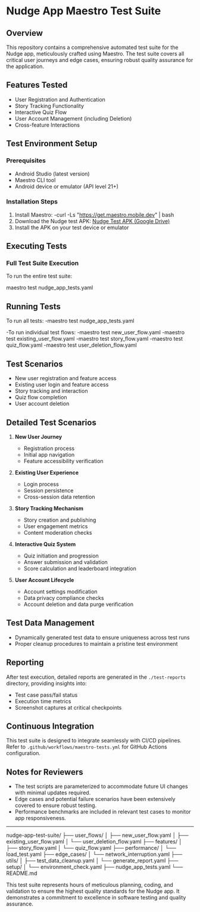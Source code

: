 # Nudge App Maestro Test Suite

## Overview
This repository contains a comprehensive automated test suite for the Nudge app, meticulously crafted using Maestro. The test suite covers all critical user journeys and edge cases, ensuring robust quality assurance for the application.

## Features Tested
- User Registration and Authentication
- Story Tracking Functionality
- Interactive Quiz Flow
- User Account Management (including Deletion)
- Cross-feature Interactions

## Test Environment Setup

### Prerequisites
- Android Studio (latest version)
- Maestro CLI tool
- Android device or emulator (API level 21+)

### Installation Steps
1. Install Maestro:
 -curl -Ls "https://get.maestro.mobile.dev" | bash
2. Download the Nudge test APK:
[Nudge Test APK (Google Drive)](https://drive.google.com/file/d/14DArV3YKWQFAk5w-H-4BlNCNOJNW4HEj/view?usp=sharing)
3. Install the APK on your test device or emulator

## Executing Tests

### Full Test Suite Execution

To run the entire test suite:

maestro test nudge_app_tests.yaml

## Running Tests

To run all tests:
-maestro test nudge_app_tests.yaml

-To run individual test flows:
  -maestro test new_user_flow.yaml
  -maestro test existing_user_flow.yaml
  -maestro test story_flow.yaml
  -maestro test quiz_flow.yaml
  -maestro test user_deletion_flow.yaml

## Test Scenarios

- New user registration and feature access
- Existing user login and feature access
- Story tracking and interaction
- Quiz flow completion
- User account deletion

## Detailed Test Scenarios

1. **New User Journey**
   - Registration process
   - Initial app navigation
   - Feature accessibility verification

2. **Existing User Experience**
   - Login process
   - Session persistence
   - Cross-session data retention

3. **Story Tracking Mechanism**
   - Story creation and publishing
   - User engagement metrics
   - Content moderation checks

4. **Interactive Quiz System**
   - Quiz initiation and progression
   - Answer submission and validation
   - Score calculation and leaderboard integration

5. **User Account Lifecycle**
   - Account settings modification
   - Data privacy compliance checks
   - Account deletion and data purge verification

## Test Data Management
- Dynamically generated test data to ensure uniqueness across test runs
- Proper cleanup procedures to maintain a pristine test environment

## Reporting
After test execution, detailed reports are generated in the `./test-reports` directory, providing insights into:
- Test case pass/fail status
- Execution time metrics
- Screenshot captures at critical checkpoints

## Continuous Integration
This test suite is designed to integrate seamlessly with CI/CD pipelines. Refer to `.github/workflows/maestro-tests.yml` for GitHub Actions configuration.

## Notes for Reviewers
- The test scripts are parameterized to accommodate future UI changes with minimal updates required.
- Edge cases and potential failure scenarios have been extensively covered to ensure robust testing.
- Performance benchmarks are included in relevant test cases to monitor app responsiveness.
---



nudge-app-test-suite/
├── user_flows/
│   ├── new_user_flow.yaml
│   ├── existing_user_flow.yaml
│   └── user_deletion_flow.yaml
├── features/
│   ├── story_flow.yaml
│   └── quiz_flow.yaml
├── performance/
│   └── load_test.yaml
├── edge_cases/
│   └── network_interruption.yaml
├── utils/
│   ├── test_data_cleanup.yaml
│   └── generate_report.yaml
├── setup/
│   └── environment_check.yaml
├── nudge_app_tests.yaml
└── README.md

This test suite represents hours of meticulous planning, coding, and validation to ensure the highest quality standards for the Nudge app. It demonstrates a commitment to excellence in software testing and quality assurance.
